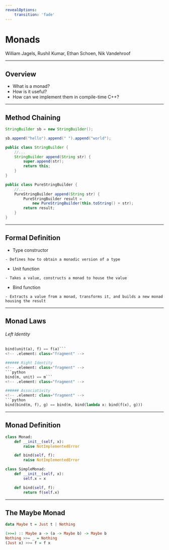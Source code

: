 ```yaml
---
revealOptions:
    transition: 'fade'
---
```


# Monads

William Jagels, Rushil Kumar, Ethan Schoen, Nik Vandehroof

---

## Overview

- What is a monad?
- How is it useful?
- How can we implement them in compile-time C++?

---

## Method Chaining

```java
StringBuilder sb = new StringBuilder();

sb.append("hello").append(" ").append("world");
```
<!-- .element: class="fragment" -->

```java
public class StringBuilder {
    //...
    StringBuilder append(String str) {
        super.append(str);
        return this;
    }
}
```
<!-- .element: class="fragment" -->

```java
public class PureStringBuilder {
    //...
    PureStringBuilder append(String str) {
        PureStringBuilder result =
            new PureStringBuilder(this.toString() + str);
        return result;
    }
}
```
<!-- .element: class="fragment" -->

---

## Formal Definition
- Type constructor
<!-- .element: class="fragment" -->
    - Defines how to obtain a monadic version of a type
<!-- .element: class="fragment" -->

- Unit function
<!-- .element: class="fragment" -->
    - Takes a value, constructs a monad to house the value
<!-- .element: class="fragment" -->

- Bind function
<!-- .element: class="fragment" -->
    - Extracts a value from a monad, transforms it, and builds a new monad housing the result
<!-- .element: class="fragment" -->

---

## Monad Laws
###### Left Identity
<!-- .element: class="fragment" -->
```python
bind(unit(a), f) == f(a)```
<!-- .element: class="fragment" -->

###### Right Identity
<!-- .element: class="fragment" -->
```python
bind(m, unit) == m```
<!-- .element: class="fragment" -->

###### Associativity
<!-- .element: class="fragment" -->
```python
bind(bind(m, f), g) == bind(m, bind(lambda x: bind(f(x), g)))
```
<!-- .element: class="fragment" -->

---

## Monad Definition
```python
class Monad:
    def __init__(self, x):
        raise NotImplementedError

    def bind(self, f):
        raise NotImplementedError
```
<!-- .element: class="fragment" -->

```python
class SimpleMonad:
    def __init__(self, x):
        self.x = x

    def bind(self, f):
        return f(self.x)
```
<!-- .element: class="fragment" -->

---

## The Maybe Monad
```haskell
data Maybe t = Just t | Nothing
```
<!-- .element: class="fragment" -->

```haskell
(>>=) :: Maybe a -> (a -> Maybe b) -> Maybe b
Nothing >>= _ = Nothing
(Just x) >>= f = f x
```
<!-- .element: class="fragment" -->

